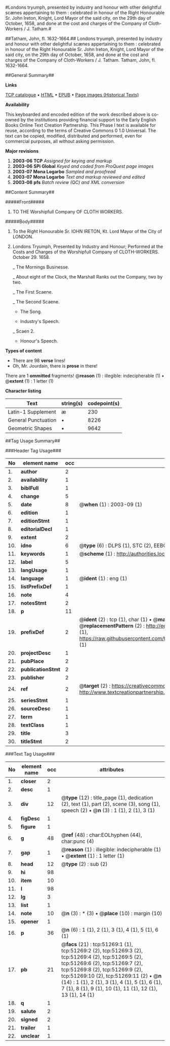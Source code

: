 #Londons tryumph, presented by industry and honour with other delightful scænes appertaining to them : celebrated in honour of the Right Honourable Sr. John Ireton, Knight, Lord Mayor of the said city, on the 29th day of October, 1658, and done at the cost and charges of the Company of Cloth-Workers / J. Tatham.#

##Tatham, John, fl. 1632-1664.##
Londons tryumph, presented by industry and honour with other delightful scænes appertaining to them : celebrated in honour of the Right Honourable Sr. John Ireton, Knight, Lord Mayor of the said city, on the 29th day of October, 1658, and done at the cost and charges of the Company of Cloth-Workers / J. Tatham.
Tatham, John, fl. 1632-1664.

##General Summary##

**Links**

[TCP catalogue](http://www.ota.ox.ac.uk/tcp/)  • 
[HTML](http://tei.it.ox.ac.uk/tcp/Texts-HTML/free/A63/A63216.html)  • 
[EPUB](http://tei.it.ox.ac.uk/tcp/Texts-EPUB/free/A63/A63216.epub) • 
[Page images (Historical Texts)](https://data.historicaltexts.jisc.ac.uk/view?pubId=eebo-11940712e&pageId=eebo-11940712e-51269-1)

**Availability**

This keyboarded and encoded edition of the
	       work described above is co-owned by the institutions
	       providing financial support to the Early English Books
	       Online Text Creation Partnership. This Phase I text is
	       available for reuse, according to the terms of Creative
	       Commons 0 1.0 Universal. The text can be copied,
	       modified, distributed and performed, even for
	       commercial purposes, all without asking permission.

**Major revisions**

1. __2003-06__ __TCP__ *Assigned for keying and markup*
1. __2003-06__ __SPi Global__ *Keyed and coded from ProQuest page images*
1. __2003-07__ __Mona Logarbo__ *Sampled and proofread*
1. __2003-07__ __Mona Logarbo__ *Text and markup reviewed and edited*
1. __2003-08__ __pfs__ *Batch review (QC) and XML conversion*

##Content Summary##

#####Front#####

1. TO THE Worshipfull Company OF CLOTH WORKERS.

#####Body#####

1. To the Right Honourable Sr. IOHN IRETON, Kt. Lord Mayor of the City of LONDON.

1. Londons Tryumph, Presented by Industry and Honour; Performed at the Costs and Charges of the Worshipfull Company of CLOTH-WORKERS. October 29. 1658.

    _ The Mornings Businesse.

    _ About eight of the Clock, the Marshall Ranks out the Company, two by two.

    _ The First Scaene.

    _ The Second Scaene.

      * The Song.

      * Industry's Speech.

    _ Scaen 2.

      * Honour's Speech.

**Types of content**

  * There are 98 **verse** lines!
  * Oh, Mr. Jourdain, there is **prose** in there!

There are 1 **ommitted** fragments! 
 @__reason__ (1) : illegible: indecipherable (1)  •  @__extent__ (1) : 1 letter (1)

**Character listing**


|Text|string(s)|codepoint(s)|
|---|---|---|
|Latin-1 Supplement|æ|230|
|General Punctuation|•|8226|
|Geometric Shapes|▪|9642|

##Tag Usage Summary##

###Header Tag Usage###

|No|element name|occ|attributes|
|---|---|---|---|
|1.|__author__|2||
|2.|__availability__|1||
|3.|__biblFull__|1||
|4.|__change__|5||
|5.|__date__|8| @__when__ (1) : 2003-09 (1)|
|6.|__edition__|1||
|7.|__editionStmt__|1||
|8.|__editorialDecl__|1||
|9.|__extent__|2||
|10.|__idno__|6| @__type__ (6) : DLPS (1), STC (2), EEBO-CITATION (1), OCLC (1), VID (1)|
|11.|__keywords__|1| @__scheme__ (1) : http://authorities.loc.gov/ (1)|
|12.|__label__|5||
|13.|__langUsage__|1||
|14.|__language__|1| @__ident__ (1) : eng (1)|
|15.|__listPrefixDef__|1||
|16.|__note__|4||
|17.|__notesStmt__|2||
|18.|__p__|11||
|19.|__prefixDef__|2| @__ident__ (2) : tcp (1), char (1)  •  @__matchPattern__ (2) : ([0-9\-]+):([0-9IVX]+) (1), (.+) (1)  •  @__replacementPattern__ (2) : http://eebo.chadwyck.com/downloadtiff?vid=$1&page=$2 (1), https://raw.githubusercontent.com/textcreationpartnership/Texts/master/tcpchars.xml#$1 (1)|
|20.|__projectDesc__|1||
|21.|__pubPlace__|2||
|22.|__publicationStmt__|2||
|23.|__publisher__|2||
|24.|__ref__|2| @__target__ (2) : https://creativecommons.org/publicdomain/zero/1.0/ (1), http://www.textcreationpartnership.org/docs/. (1)|
|25.|__seriesStmt__|1||
|26.|__sourceDesc__|1||
|27.|__term__|1||
|28.|__textClass__|1||
|29.|__title__|3||
|30.|__titleStmt__|2||


###Text Tag Usage###

|No|element name|occ|attributes|
|---|---|---|---|
|1.|__closer__|2||
|2.|__desc__|1||
|3.|__div__|12| @__type__ (12) : title_page (1), dedication (2), text (1), part (2), scene (3), song (1), speech (2)  •  @__n__ (3) : 1 (1), 2 (1), 3 (1)|
|4.|__figDesc__|1||
|5.|__figure__|1||
|6.|__g__|48| @__ref__ (48) : char:EOLhyphen (44), char:punc (4)|
|7.|__gap__|1| @__reason__ (1) : illegible: indecipherable (1)  •  @__extent__ (1) : 1 letter (1)|
|8.|__head__|12| @__type__ (2) : sub (2)|
|9.|__hi__|98||
|10.|__item__|10||
|11.|__l__|98||
|12.|__lg__|3||
|13.|__list__|1||
|14.|__note__|10| @__n__ (3) : * (3)  •  @__place__ (10) : margin (10)|
|15.|__opener__|1||
|16.|__p__|36| @__n__ (6) : 1 (1), 2 (1), 3 (1), 4 (1), 5 (1), 6 (1)|
|17.|__pb__|21| @__facs__ (21) : tcp:51269:1 (1), tcp:51269:2 (2), tcp:51269:3 (2), tcp:51269:4 (2), tcp:51269:5 (2), tcp:51269:6 (2), tcp:51269:7 (2), tcp:51269:8 (2), tcp:51269:9 (2), tcp:51269:10 (2), tcp:51269:11 (2)  •  @__n__ (14) : 1 (1), 2 (1), 3 (1), 4 (1), 5 (1), 6 (1), 7 (1), 8 (1), 9 (1), 10 (1), 11 (1), 12 (1), 13 (1), 14 (1)|
|18.|__q__|1||
|19.|__salute__|2||
|20.|__signed__|2||
|21.|__trailer__|1||
|22.|__unclear__|1||
